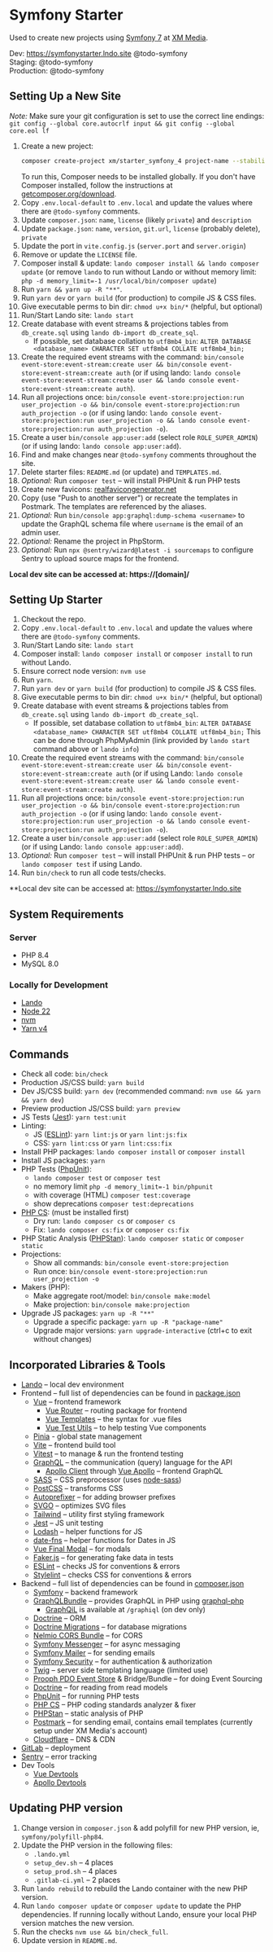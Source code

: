 # Symfony Starter

Used to create new projects using [Symfony 7](https://symfony.com/) at [XM Media](https://www.xmmedia.com/).

Dev: https://symfonystarter.lndo.site @todo-symfony  
Staging: @todo-symfony  
Production: @todo-symfony

## Setting Up a New Site

_Note:_ Make sure your git configuration is set to use the correct line endings: `git config --global core.autocrlf input && git config --global core.eol lf`

1. Create a new project:
    ```sh
    composer create-project xm/starter_symfony_4 project-name --stability=dev --no-install --remove-vcs
    ```
   To run this, Composer needs to be installed globally. If you don't have Composer installed, follow the instructions at [getcomposer.org/download](https://getcomposer.org/download/).
1. Copy `.env.local-default` to `.env.local` and update the values where there are `@todo-symfony` comments.
1. Update `composer.json`: `name`, `license` (likely `private`) and `description`
1. Update `package.json`: `name`, `version`, `git.url`, `license` (probably delete), `private`
1. Update the port in `vite.config.js` (`server.port` and `server.origin`)
1. Remove or update the `LICENSE` file.
1. Composer install & update: `lando composer install && lando composer update` (or remove `lando` to run without Lando or without memory limit: `php -d memory_limit=-1 /usr/local/bin/composer update`)
1. Run `yarn && yarn up -R "**"`.
1. Run `yarn dev` or `yarn build` (for production) to compile JS & CSS files.
1. Give executable perms to bin dir: `chmod u+x bin/*` (helpful, but optional)
1. Run/Start Lando site: `lando start` 
1. Create database with event streams & projections tables from `db_create.sql` using `lando db-import db_create_sql`. 
    - If possible, set database collation to `utf8mb4_bin`: `ALTER DATABASE <database_name> CHARACTER SET utf8mb4 COLLATE utf8mb4_bin;`
1. Create the required event streams with the command: `bin/console event-store:event-stream:create user && bin/console event-store:event-stream:create auth` (or if using lando: `lando console event-store:event-stream:create user && lando console event-store:event-stream:create auth`).
1. Run all projections once: `bin/console event-store:projection:run user_projection -o && bin/console event-store:projection:run auth_projection -o` (or if using lando: `lando console event-store:projection:run user_projection -o && lando console event-store:projection:run auth_projection -o`).
1. Create a user `bin/console app:user:add` (select role `ROLE_SUPER_ADMIN`) (or if using lando: `lando console app:user:add`).
1. Find and make changes near `@todo-symfony` comments throughout the site.
1. Delete starter files: `README.md` (or update) and `TEMPLATES.md`.
1. *Optional:* Run `composer test` – will install PHPUnit & run PHP tests
1. Create new favicons: [realfavicongenerator.net](https://realfavicongenerator.net)
1. Copy (use "Push to another server") or recreate the templates in Postmark. The templates are referenced by the aliases.
1. *Optional:* Run `bin/console app:graphql:dump-schema <username>` to update the GraphQL schema file where `username` is the email of an admin user.
1. *Optional:* Rename the project in PhpStorm.
2. *Optional:* Run `npx @sentry/wizard@latest -i sourcemaps` to configure Sentry to upload source maps for the frontend.

**Local dev site can be accessed at: https://[domain]/**

## Setting Up Starter

1. Checkout the repo.
1. Copy `.env.local-default` to `.env.local` and update the values where there are `@todo-symfony` comments.
1. Run/Start Lando site: `lando start`
1. Composer install: `lando composer install` or `composer install` to run without Lando.
1. Ensure correct node version: `nvm use`
1. Run `yarn`.
1. Run `yarn dev` or `yarn build` (for production) to compile JS & CSS files.
1. Give executable perms to bin dir: `chmod u+x bin/*` (helpful, but optional)
1. Create database with event streams & projections tables from `db_create.sql` using `lando db-import db_create_sql`. 
    - If possible, set database collation to `utf8mb4_bin`: `ALTER DATABASE <database_name> CHARACTER SET utf8mb4 COLLATE utf8mb4_bin;` This can be done through PhpMyAdmin (link provided by `lando start` command above or `lando info`)
1. Create the required event streams with the command: `bin/console event-store:event-stream:create user && bin/console event-store:event-stream:create auth` (or if using Lando: `lando console event-store:event-stream:create user && lando console event-store:event-stream:create auth`).
1. Run all projections once: `bin/console event-store:projection:run user_projection -o && bin/console event-store:projection:run auth_projection -o` (or if using lando: `lando console event-store:projection:run user_projection -o && lando console event-store:projection:run auth_projection -o`).
1. Create a user `bin/console app:user:add` (select role `ROLE_SUPER_ADMIN`) (or if using Lando: `lando console app:user:add`).
1. *Optional:* Run `composer test` – will install PHPUnit & run PHP tests – or `lando composer test` if using Lando.
1. Run `bin/check` to run all code tests/checks.

**Local dev site can be accessed at: https://symfonystarter.lndo.site

## System Requirements

### Server

  - PHP 8.4
  - MySQL 8.0

### Locally for Development

  - [Lando](https://lando.dev/)
  - [Node 22](https://nodejs.org/)
  - [nvm](https://github.com/nvm-sh/nvm)
  - [Yarn v4](https://yarnpkg.com/)

## Commands

  - Check all code: `bin/check`
  - Production JS/CSS build: `yarn build`
  - Dev JS/CSS build: `yarn dev` (recommended command: `nvm use && yarn && yarn dev`)
  - Preview production JS/CSS build: `yarn preview`
  - JS Tests ([Jest](https://jestjs.io/)): `yarn test:unit`
  - Linting:
    - JS ([ESLint](https://eslint.org/)): `yarn lint:js` or `yarn lint:js:fix`
    - CSS: `yarn lint:css` or `yarn lint:css:fix`
  - Install PHP packages: `lando composer install` or `composer install`
  - Install JS packages: `yarn`
  - PHP Tests ([PhpUnit](https://phpunit.de/)): 
    - `lando composer test` or `composer test`
    - no memory limit `php -d memory_limit=-1 bin/phpunit`
    - with coverage (HTML) `composer test:coverage`
    - show deprecations `composer test:deprecations`
  - [PHP CS](https://cs.sensiolabs.org/): (must be installed first)
    - Dry run: `lando composer cs` or `composer cs`
    - Fix: `lando composer cs:fix` or `composer cs:fix`
  - PHP Static Analysis ([PHPStan](https://github.com/phpstan/phpstan)): `lando composer static` or `composer static`
  - Projections:
    - Show all commands: `bin/console event-store:projection`
    - Run once: `bin/console event-store:projection:run user_projection -o`
  - Makers (PHP):
    - Make aggregate root/model: `bin/console make:model`
    - Make projection: `bin/console make:projection`
  - Upgrade JS packages: `yarn up -R "**"`
    - Upgrade a specific package: `yarn up -R "package-name"`
    - Upgrade major versions: `yarn upgrade-interactive` (ctrl+c to exit without changes)

## Incorporated Libraries & Tools

  - [Lando](https://lando.dev/) – local dev environment
  - Frontend – full list of dependencies can be found in [package.json](https://github.com/xmmedia/starter_symfony_4/blob/master/package.json)
    - [Vue](https://vuejs.org/) – frontend framework
      - [Vue Router](https://router.vuejs.org/) – routing package for frontend
      - [Vue Templates](https://vuejs.org/v2/guide/syntax.html) – the syntax for .vue files
      - [Vue Test Utils](https://vue-test-utils.vuejs.org/) – to help testing Vue components
    - [Pinia](https://pinia.vuejs.org/) - global state management
    - [Vite](https://vitejs.dev/) – frontend build tool
    - [Vitest](https://vitest.dev/) – to manage & run the frontend testing
    - [GraphQL](https://graphql.org/) – the communication (query) language for the API
      - [Apollo Client](https://www.apollographql.com/docs/react/) through [Vue Apollo](https://vue-apollo.netlify.com) – frontend GraphQL 
    - [SASS](https://sass-lang.com/) – CSS preprocessor (uses [node-sass](https://www.npmjs.com/package/node-sass))
    - [PostCSS](https://github.com/postcss/postcss) – transforms CSS
    - [Autoprefixer](ub.com/postcss/autoprefixer) – for adding browser prefixes
    - [SVGO](https://github.com/svg/svgo) – optimizes SVG files
    - [Tailwind](https://tailwindcss.com/docs/what-is-tailwind/) – utility first styling framework
    - [Jest](https://jestjs.io/) – JS unit testing
    - [Lodash](https://lodash.com/) – helper functions for JS
    - [date-fns](https://date-fns.org/) – helper functions for Dates in JS
    - [Vue Final Modal](https://vue-final-modal.org/) – for modals 
    - [Faker.js](https://github.com/marak/Faker.js/) – for generating fake data in tests
    - [ESLint](https://eslint.org/) – checks JS for conventions & errors
    - [Stylelint](https://stylelint.io/) – checks CSS for conventions & errors
  - Backend – full list of dependencies can be found in [composer.json](https://github.com/xmmedia/starter_symfony_4/blob/master/composer.json)
    - [Symfony](https://symfony.com/doc/current/index.html#gsc.tab=0) – backend framework
    - [GraphQLBundle](https://github.com/overblog/GraphQLBundle) – provides GraphQL in PHP using [graphql-php](https://github.com/webonyx/graphql-php)
      - [GraphQiL](https://github.com/graphql/graphiql) is available at `/graphiql` (on dev only)
    - [Doctrine](https://www.doctrine-project.org/) – ORM
    - [Doctrine Migrations](https://www.doctrine-project.org/projects/doctrine-migrations.html) – for database migrations
    - [Nelmio CORS Bundle](https://github.com/nelmio/NelmioCorsBundle) – for CORS
    - [Symfony Messenger](https://symfony.com/doc/current/messenger.html) – for async messaging
    - [Symfony Mailer](https://symfony.com/doc/current/mailer.html) – for sending emails
    - [Symfony Security](https://symfony.com/doc/current/security.html) – for authentication & authorization
    - [Twig](https://twig.symfony.com/) – server side templating language (limited use)
    - [Prooph PDO Event Store](https://github.com/prooph/pdo-event-store) & Bridge/Bundle – for doing Event Sourcing
    - [Doctrine](https://www.doctrine-project.org/) – for reading from read models
    - [PhpUnit](https://phpunit.de/) – for running PHP tests
    - [PHP CS](https://cs.sensiolabs.org/) – PHP coding standards analyzer & fixer
    - [PHPStan](https://github.com/phpstan/phpstan) – static analysis of PHP
    - [Postmark](https://postmarkapp.com/) – for sending email, contains email templates (currently setup under XM Media's account)
    - [Cloudflare](https://www.cloudflare.com/) – DNS & CDN
  - [GitLab](https://gitlab.com/) – deployment
  - [Sentry](https://sentry.io/) – error tracking
  - Dev Tools
    - [Vue Devtools](https://github.com/vuejs/vue-devtools)
    - [Apollo Devtools](https://github.com/apollographql/apollo-client-devtools)

## Updating PHP version

1. Change version in `composer.json` & add polyfill for new PHP version, ie, `symfony/polyfill-php84`.
1. Update the PHP version in the following files:
   - `.lando.yml`
   - `setup_dev.sh` – 4 places
   - `setup_prod.sh` – 4 places
   - `.gitlab-ci.yml` – 2 places
1. Run `lando rebuild` to rebuild the Lando container with the new PHP version.
1. Run `lando composer update` or `composer update` to update the PHP dependencies. If running locally without Lando, ensure your local PHP version matches the new version.
1. Run the checks `nvm use && bin/check_full`.
1. Update version in `README.md`.

